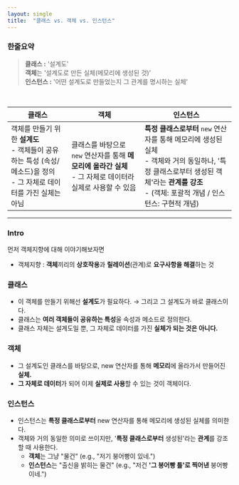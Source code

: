 ```yaml
---
layout: single
title:  "클래스 vs. 객체 vs. 인스턴스"
---
```


### 한줄요약
> 
> **클래스 :** '설계도'
> <br>
> **객체**는 '설계도로 만든 실체(메모리에 생성된 것)’
> <br>
> **인스턴스 :** '어떤 설계도로 만들었는지 그 관계를 명시하는 실체'
<br>

| 클래스 | 객체 | 인스턴스 |
| --- | --- | --- |
| 객체를 만들기 위한 **설계도**<br>- 객체들이 공유하는 특성 (속성/메소드)을 정의<br>- 그 자체로 데이터를 가진 실체는 아님 | 클래스를 바탕으로 `new` 연산자를 통해 **메모리에 올라간 실체**<br>- 그 자체로 데이터라 실제로 사용할 수 있음 | **특정 클래스로부터** `new` 연산자를 통해 메모리에 생성된 실체<br>- 객체와 거의 동일하나, '특정 클래스로부터 생성된 객체'라는 **관계를 강조**<br>- (객체: 포괄적 개념 / 인스턴스: 구현적 개념) |

---
### Intro

먼저 객체지향에 대해 이야기해보자면

- 객체지향 : **객체**끼리의 **상호작용**과 **릴레이션**(관계)로 **요구사항을 해결**하는 것

### 클래스

- 이 객체를 만들기 위해선 **설계도**가 필요하다. → 그리고 그 설계도가 바로 클래스이다.
- 클래스는 **여러 객체들이 공유하는 특성**울 속성과 메소드로 정의한다.
- 클래스 자체는 설계도일 뿐, 그 자체로 데이터를 가진 **실체가 되는 것은 아니다.**

### 객체

- 그 설계도인 클래스를 바탕으로, new 연산자를 통해 **메모리**에 올라가서 만들어진 **실체.**
- **그 자체로 데이터**가 되어 이제 **실제로 사용**할 수 있는 것이 객체이다.

### 인스턴스

- 인스턴스는 **특정 클래스로부터**  new 연산자를 통해 메모리에 생성된 실체를 의미한다.
- 객체와 거의 동일한 의미로 쓰이지만, '**특정 클래스로부터** 생성된'라는 **관계**를 강조할 때 사용한다.
    - **객체**는 그냥 "물건" (e.g., "저기 붕어빵이 있네.")
    - **인스턴스**는 "출신을 밝히는 물건" (e.g., "저건 **'그 붕어빵 틀'로 찍어낸** 붕어빵이네.")

